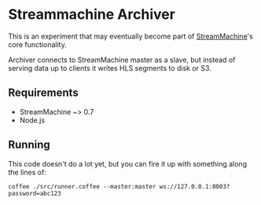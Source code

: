 # Streammachine Archiver

This is an experiment that may eventually become part of
[StreamMachine](https://github.com/StreamMachine/StreamMachine)'s core functionality.

Archiver connects to StreamMachine master as a slave, but instead of serving
data up to clients it writes HLS segments to disk or S3.

## Requirements

* StreamMachine ~> 0.7
* Node.js

## Running

This code doesn't do a lot yet, but you can fire it up with something along the lines of:

    coffee ./src/runner.coffee --master:master ws://127.0.0.1:8003?password=abc123

